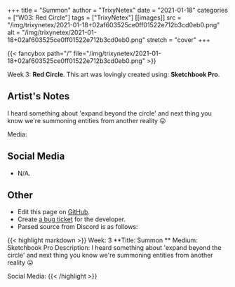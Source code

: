 +++
title =       "Summon"
author =      "TrixyNetex"
date =        "2021-01-18"
categories =  ["W03: Red Circle"]
tags =        ["TrixyNetex"]
[[images]]
                      src = "/img/trixynetex/2021-01-18+02af603525ce0ff01522e712b3cd0eb0.png"
                      alt = "/img/trixynetex/2021-01-18+02af603525ce0ff01522e712b3cd0eb0.png"
                      stretch = "cover"
+++


{{< fancybox path="/" file="/img/trixynetex/2021-01-18+02af603525ce0ff01522e712b3cd0eb0.png" >}}


Week 3: **Red Circle**. This art was lovingly created using: **Sketchbook Pro**.

## Artist's Notes

I heard something about 'expand beyond the circle' and next thing you know we're summoning entities from another reality 😛 

Media:

## Social Media

- N/A.

## Other

- Edit this page on [GitHub](https://github.com/teaminkling/web-refresh/edit/main/blog/content/blog/trixynetex-week-3-efde.md).
- Create [a bug ticket](https://github.com/teaminkling/web-refresh/issues/new?assignees=&labels=bug&template=problem-report.md&title=) for the developer.
- Parsed source from Discord is as follows:

{{< highlight markdown >}}
Week: 3
**Title:  Summon **
Medium: Sketchbook Pro
Description: I heard something about 'expand beyond the circle' and next thing you know we're summoning entities from another reality 😛 

Social Media:
{{< /highlight >}}